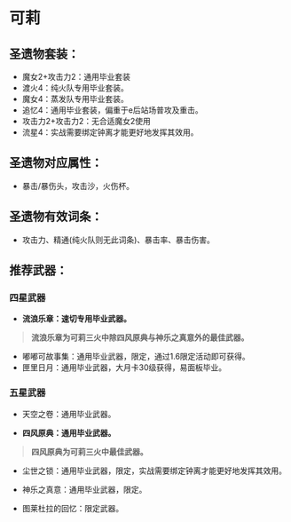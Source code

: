 
# 可莉

## 圣遗物套装：
- 魔女2+攻击力2：通用毕业套装
- 渡火4：纯火队专用毕业套装。
- 魔女4：蒸发队专用毕业套装。
- 追忆4：通用毕业套装，偏重于e后站场普攻及重击。
- 攻击力2+攻击力2：无合适魔女2使用
- 流星4：实战需要绑定钟离才能更好地发挥其效用。

## 圣遗物对应属性：
- 暴击/暴伤头，攻击沙，火伤杯。

## 圣遗物有效词条：
- 攻击力、精通(纯火队则无此词条)、暴击率、暴击伤害。

## 推荐武器：
### 四星武器
- **流浪乐章：速切专用毕业武器。**

>**流浪乐章为可莉三火中除四风原典与神乐之真意外的最佳武器。**

- 嘟嘟可故事集：通用毕业武器，限定，通过1.6限定活动即可获得。
- 匣里日月：通用毕业武器，大月卡30级获得，易面板毕业。

### 五星武器
- 天空之卷：通用毕业武器。

- **四风原典：通用毕业武器。**

>**四风原典为可莉三火中最佳武器。**

- 尘世之锁：通用毕业武器，限定，实战需要绑定钟离才能更好地发挥其效用。

- 神乐之真意：通用毕业武器，限定。

- 图莱杜拉的回忆：限定武器。
